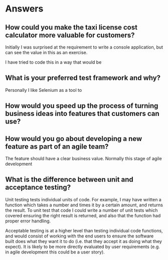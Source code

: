 Answers
=======


## How could you make the taxi license cost calculator more valuable for customers?

Initially I was surprised at the requirement to write a console application, but can see the value in this as an exercise.

I have tried to code this in a way that would be 

## What is your preferred test framework and why?

Personally I like Selenium as a tool to 


## How would you speed up the process of turning business ideas into features that customers can use?

## How would you go about developing a new feature as part of an agile team?

The feature should have a clear business value. Normally this stage of agile development 




## What is the difference between unit and acceptance testing?

Unit testing tests individual units of code. For example, I may have written a function which takes a number and times it by a certain amount, and returns the result. To unit test that code I could write a number of unit tests which covered ensuring the right result is returned, and also that the function had proper error handling.

Acceptable testing is at a higher level than testing individual code functions, and would consist of working with the end users to ensure the software built does what they want it to do (i.e. that they accept it as doing what they expect). It is likely to be more directly evaluated by user requirements (e.g. in agile development this could be a user story). 
